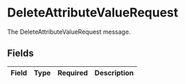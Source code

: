 # DeleteAttributeValueRequest

The DeleteAttributeValueRequest message.


## Fields

| Field       | Type        | Required    | Description |
| ----------- | ----------- | ----------- | ----------- |